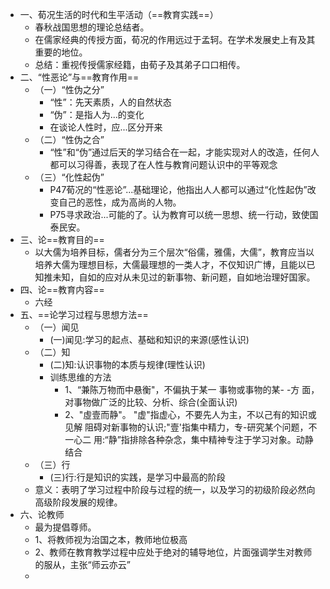 - 一、荀况生活的时代和生平活动（==教育实践==）
	- 春秋战国思想的理论总结者。
	- 在儒家经典的传授方面，荀况的作用远过于孟轲。在学术发展史上有及其重要的地位。
	- 总结：重视传授儒家经籍，由荀子及其弟子口口相传。
- 二、“性恶论”与==教育作用==
	- （一）“性伪之分”
		- “性”：先天素质，人的自然状态
		- “伪”：是指人为...的变化
		- 在谈论人性时，应...区分开来
	- （二）“性伪之合”
		- “性”和“伪”通过后天的学习结合在一起，才能实现对人的改造，任何人都可以习得善，表现了在人性与教育问题认识中的平等观念
	- （三）“化性起伪”
		- P47荀况的“性恶论”...基础理论，他指出人人都可以通过“化性起伪”改变自己的恶性，成为高尚的人物。
		- P75寻求政治...可能的了。认为教育可以统一思想、统一行动，致使国泰民安。
- 三、论==教育目的==
	- 以大儒为培养目标，儒者分为三个层次“俗儒，雅儒，大儒”，教育应当以培养大儒为理想目标，大儒最理想的一类人才，不仅知识广博，且能以已知推未知，自如的应对从未见过的新事物、新问题，自如地治理好国家。
- 四、论==教育内容==
	- 六经
- 五、==论学习过程与思想方法==
	- （一）闻见
		- (一)闻见:学习的起点、基础和知识的来源(感性认识)
	- （二）知
		- (二)知:认识事物的本质与规律(理性认识)
		- 训练思维的方法
			- 1、“兼陈万物而中悬衡"，不偏执于某一 事物或事物的某- -方
			  面，对事物做广泛的比较、分析、综合(全面认识)
			- 2、"虛壹而静"。 "虚"指虚心，不要先人为主，不以己有的知识或见解
			  阻碍对新事物的认识;"壹'指集中精力，专-研究某个问题，不一心二
			  用:“静”指排除各种杂念，集中精神专注于学习对象。动静结合
	- （三）行
		- (三)行:行是知识的实践，是学习中最高的阶段
	- 意义：表明了学习过程中阶段与过程的统一，以及学习的初级阶段必然向高级阶段发展的规律。
- 六、论教师
	- 最为提倡尊师。
	- 1、将教师视为治国之本，教师地位极高
	- 2、教师在教育教学过程中应处于绝对的辅导地位，片面强调学生对教师的服从，主张“师云亦云”
	-